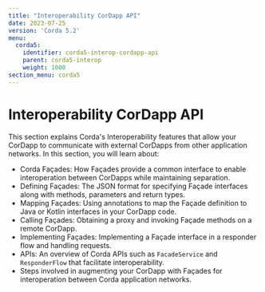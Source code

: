 ```yaml
---
title: "Interoperability CorDapp API"
date: 2023-07-25
version: 'Corda 5.2'
menu:
  corda5:
    identifier: corda5-interop-cordapp-api
    parent: corda5-interop
    weight: 1000
section_menu: corda5
---
```


# Interoperability CorDapp API

This section explains Corda's Interoperability features that allow your CorDapp to communicate with external CorDapps
from other application networks. In this section, you will learn about:

* Corda Façades: How Façades provide a common interface to enable interoperation between CorDapps while maintaining
  separation.
* Defining Façades: The JSON format for specifying Façade interfaces along with methods, parameters and return types.
* Mapping Façades: Using annotations to map the Façade definition to Java or Kotlin interfaces in your CorDapp code.
* Calling Façades: Obtaining a proxy and invoking Façade methods on a remote CorDapp.
* Implementing Façades: Implementing a Façade interface in a responder flow and handling requests.
* APIs: An overview of Corda APIs such as `FacadeService` and `ResponderFlow` that facilitate interoperability.
* Steps involved in augmenting your CorDapp with Façades for interoperation between Corda application networks.

